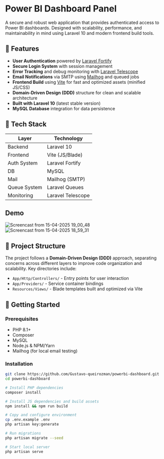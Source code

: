 # Power BI Dashboard Panel

A secure and robust web application that provides authenticated access to Power BI dashboards. Designed with scalability, performance, and maintainability in mind using Laravel 10 and modern frontend build tools.

## 🔐 Features

- **User Authentication** powered by [Laravel Fortify](https://laravel.com/docs/10.x/fortify)
- **Secure Login System** with session management
- **Error Tracking** and debug monitoring with [Laravel Telescope](https://laravel.com/docs/10.x/telescope)
- **Email Notifications** via SMTP using [Mailhog](https://github.com/mailhog/MailHog) and queued jobs
- **Frontend Build** using [Vite](https://vitejs.dev/) for fast and optimized assets (minified JS/CSS)
- **Domain-Driven Design (DDD)** structure for clean and scalable architecture
- **Built with Laravel 10** (latest stable version)
- **MySQL Database** integration for data persistence

## 🧱 Tech Stack

| Layer        | Technology          |
|--------------|---------------------|
| Backend      | Laravel 10          |
| Frontend     | Vite (JS/Blade)     |
| Auth System  | Laravel Fortify     |
| DB           | MySQL               |
| Mail         | Mailhog (SMTP)      |
| Queue System | Laravel Queues      |
| Monitoring   | Laravel Telescope   |

## Demo
![Screencast from 15-04-2025 19_00_48](https://github.com/user-attachments/assets/37925fb3-2a21-432f-84c3-ce9425584489)
![Screencast from 15-04-2025 18_59_31](https://github.com/user-attachments/assets/4aa670e4-d6ba-477e-8037-a20d169462cd)


## 📂 Project Structure

The project follows a **Domain-Driven Design (DDD)** approach, separating concerns across different layers to improve code organization and scalability. Key directories include:

- `App/Http/Controllers/` - Entry points for user interaction
- `App/Providers/` - Service container bindings
- `Resources/Views/` - Blade templates built and optimized via Vite

## 🚀 Getting Started

### Prerequisites

- PHP 8.1+
- Composer
- MySQL
- Node.js & NPM/Yarn
- Mailhog (for local email testing)

### Installation

```bash
git clone https://github.com/Gustavo-queirozman/powerbi-dashboard.git
cd powerbi-dashboard

# Install PHP dependencies
composer install

# Install JS dependencies and build assets
npm install && npm run build

# Copy and configure environment
cp .env.example .env
php artisan key:generate

# Run migrations
php artisan migrate --seed

# Start local server
php artisan serve
